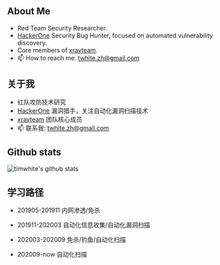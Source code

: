 ## About Me

- Red Team Security Researcher.
- [HackerOne](https://hackerone.com/timwhite) Security Bug Hunter, focused on automated vulnerability discovery.
- Core members of [xrayteam](https://xray.cool/team.html).
- 📫 How to reach me: twhite.zh@gmail.com

## 关于我

- 红队攻防技术研究
- [HackerOne](https://hackerone.com/timwhite) 漏洞猎手，关注自动化漏洞扫描技术
- [xrayteam](https://xray.cool/team.html) 团队核心成员
- 📫 联系我: twhite.zh@gmail.com

## Github stats
![timwhite's github stats](https://github-readme-stats.vercel.app/api?username=timwhitez&count_private=true&show_icons=true)

## 学习路径
- 201905-201911 内网渗透/免杀

- 201911-202003 自动化信息收集/自动化漏洞扫描

- 202003-202009 免杀/钓鱼/自动化扫描

- 202009-now 自动化扫描
